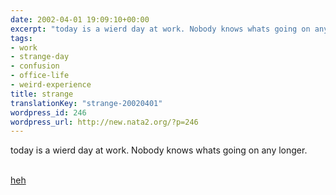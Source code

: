 ```yaml
---
date: 2002-04-01 19:09:10+00:00
excerpt: "today is a wierd day at work. Nobody knows whats going on any longer. \n\nheh"
tags:
- work
- strange-day
- confusion
- office-life
- weird-experience
title: strange
translationKey: "strange-20020401"
wordpress_id: 246
wordpress_url: http://new.nata2.org/?p=246
---
```


today is a wierd day at work. Nobody knows whats going on any longer. <br/><br/>

<a href="http://mediaservice.photoisland.com/auction/Mar/20023294850136099256585.jpg">heh</a>